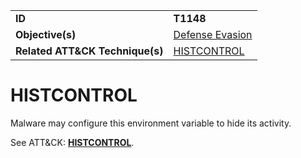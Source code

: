 |||
|---------|------------------------|
|**ID**|**T1148**|
|**Objective(s)**| [Defense Evasion](https://github.com/MBCProject/mbc-markdown/tree/master/defense-evasion)|
|**Related ATT&CK Technique(s)**|[HISTCONTROL](https://attack.mitre.org/techniques/T1148)|


HISTCONTROL
===========
Malware may configure this environment variable to hide its activity. 

See ATT&CK: [**HISTCONTROL**](https://attack.mitre.org/techniques/T1148).